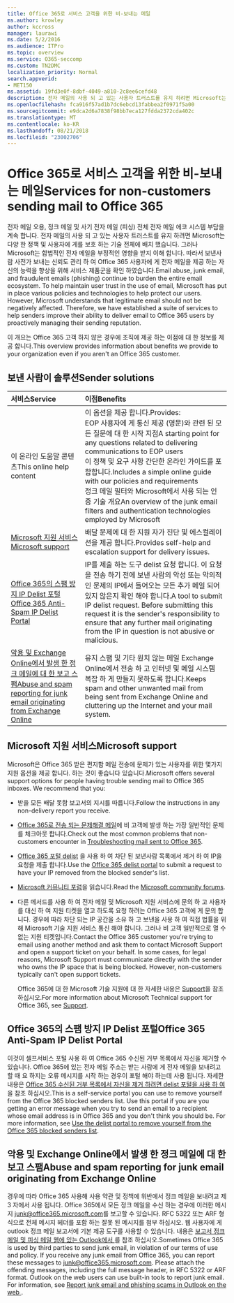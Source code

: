```yaml
---
title: Office 365로 서비스 고객을 위한 비-보내는 메일
ms.author: krowley
author: kccross
manager: laurawi
ms.date: 5/2/2016
ms.audience: ITPro
ms.topic: overview
ms.service: O365-seccomp
ms.custom: TN2DMC
localization_priority: Normal
search.appverid:
- MET150
ms.assetid: 19fd3e0f-8dbf-4049-a810-2c8ee6cefd48
description: 전자 메일의 사용 되 고 있는 사용자 트러스트를 유지 하려면 Microsoft는 다양 한 정책 및 사용자에 게를 보호 하는 기술 전체에 배치 했습니다.
ms.openlocfilehash: fca916f57ad1b7dc6ebcd13fabbea2f0971f5a00
ms.sourcegitcommit: e9dca2d6a7838f98bb7eca127fdda2372cda402c
ms.translationtype: MT
ms.contentlocale: ko-KR
ms.lasthandoff: 08/21/2018
ms.locfileid: "23002706"
---
```

# <a name="services-for-non-customers-sending-mail-to-office-365"></a><span data-ttu-id="dcb6a-103">Office 365로 서비스 고객을 위한 비-보내는 메일</span><span class="sxs-lookup"><span data-stu-id="dcb6a-103">Services for non-customers sending mail to Office 365</span></span>
  
<span data-ttu-id="dcb6a-p101">전자 메일 오용, 정크 메일 및 사기 전자 메일 (피싱) 전체 전자 메일 에코 시스템 부담을 계속 합니다. 전자 메일의 사용 되 고 있는 사용자 트러스트를 유지 하려면 Microsoft는 다양 한 정책 및 사용자에 게를 보호 하는 기술 전체에 배치 했습니다. 그러나 Microsoft는 합법적인 전자 메일을 부정적인 영향을 받지 이해 합니다. 따라서 보낸사람 사전가 보내는 신뢰도 관리 하 여 Office 365 사용자에 게 전자 메일을 제공 하는 자신의 능력을 향상을 위해 서비스 제품군을 확인 하였습니다.</span><span class="sxs-lookup"><span data-stu-id="dcb6a-p101">Email abuse, junk email, and fraudulent emails (phishing) continue to burden the entire email ecosystem. To help maintain user trust in the use of email, Microsoft has put in place various policies and technologies to help protect our users. However, Microsoft understands that legitimate email should not be negatively affected. Therefore, we have established a suite of services to help senders improve their ability to deliver email to Office 365 users by proactively managing their sending reputation.</span></span>
  
<span data-ttu-id="dcb6a-108">이 개요는 Office 365 고객 하지 않은 경우에 조직에 제공 하는 이점에 대 한 정보를 제공 합니다.</span><span class="sxs-lookup"><span data-stu-id="dcb6a-108">This overview provides information about benefits we provide to your organization even if you aren't an Office 365 customer.</span></span>
  
## <a name="sender-solutions"></a><span data-ttu-id="dcb6a-109">보낸 사람이 솔루션</span><span class="sxs-lookup"><span data-stu-id="dcb6a-109">Sender solutions</span></span>
<span data-ttu-id="dcb6a-110"><a name="sectionSection0"> </a></span><span class="sxs-lookup"><span data-stu-id="dcb6a-110"></span></span>

|<span data-ttu-id="dcb6a-111">**서비스**</span><span class="sxs-lookup"><span data-stu-id="dcb6a-111">**Service**</span></span>|<span data-ttu-id="dcb6a-112">**이점**</span><span class="sxs-lookup"><span data-stu-id="dcb6a-112">**Benefits**</span></span>|
|:-----|:-----|
|<span data-ttu-id="dcb6a-113">이 온라인 도움말 콘텐츠</span><span class="sxs-lookup"><span data-stu-id="dcb6a-113">This online help content</span></span>  <br/> | <span data-ttu-id="dcb6a-114">이 옵션을 제공 합니다.</span><span class="sxs-lookup"><span data-stu-id="dcb6a-114">Provides:</span></span>  <br/>  <span data-ttu-id="dcb6a-115">EOP 사용자에 게 통신 제공 (영문)와 관련 된 모든 질문에 대 한 시작 지점</span><span class="sxs-lookup"><span data-stu-id="dcb6a-115">A starting point for any questions related to delivering communications to EOP users</span></span>  <br/>  <span data-ttu-id="dcb6a-116">이 정책 및 요구 사항 간단한 온라인 가이드를 포함합니다.</span><span class="sxs-lookup"><span data-stu-id="dcb6a-116">Includes a simple online guide with our policies and requirements</span></span>  <br/>  <span data-ttu-id="dcb6a-117">정크 메일 필터와 Microsoft에서 사용 되는 인증 기술 개요</span><span class="sxs-lookup"><span data-stu-id="dcb6a-117">An overview of the junk email filters and authentication technologies employed by Microsoft</span></span>  <br/> |
|[<span data-ttu-id="dcb6a-118">Microsoft 지원 서비스</span><span class="sxs-lookup"><span data-stu-id="dcb6a-118">Microsoft support</span></span>](services-for-non-customers.md#AboutSupport) <br/> |<span data-ttu-id="dcb6a-119">배달 문제에 대 한 지원 자가 진단 및 에스컬레이션을 제공 합니다.</span><span class="sxs-lookup"><span data-stu-id="dcb6a-119">Provides self-help and escalation support for delivery issues.</span></span>  <br/> |
|[<span data-ttu-id="dcb6a-120">Office 365의 스팸 방지 IP Delist 포털</span><span class="sxs-lookup"><span data-stu-id="dcb6a-120">Office 365 Anti-Spam IP Delist Portal</span></span>](services-for-non-customers.md#DelistPortal) <br/> |<span data-ttu-id="dcb6a-p102">IP를 제출 하는 도구 delist 요청 합니다. 이 요청을 전송 하기 전에 보낸 사람의 악성 또는 악의적인 문제의 IP에서 들어오는 모든 추가 메일 되어있지 않은지 확인 해야 합니다.</span><span class="sxs-lookup"><span data-stu-id="dcb6a-p102">A tool to submit IP delist request. Before submitting this request it is the sender's responsibility to ensure that any further mail originating from the IP in question is not abusive or malicious.</span></span>  <br/> |
|[<span data-ttu-id="dcb6a-123">악용 및 Exchange Online에서 발생 한 정크 메일에 대 한 보고 스팸</span><span class="sxs-lookup"><span data-stu-id="dcb6a-123">Abuse and spam reporting for junk email originating from Exchange Online</span></span>](services-for-non-customers.md#ReportOurJunk) <br/> |<span data-ttu-id="dcb6a-124">유지 스팸 및 기타 원치 않는 메일 Exchange Online에서 전송 하 고 인터넷 및 메일 시스템 복잡 하 게 만들지 못하도록 합니다.</span><span class="sxs-lookup"><span data-stu-id="dcb6a-124">Keeps spam and other unwanted mail from being sent from Exchange Online and cluttering up the Internet and your mail system.</span></span>  <br/> |
   
## <a name="microsoft-support"></a><span data-ttu-id="dcb6a-125">Microsoft 지원 서비스</span><span class="sxs-lookup"><span data-stu-id="dcb6a-125">Microsoft support</span></span>
<span data-ttu-id="dcb6a-126"><a name="AboutSupport"> </a></span><span class="sxs-lookup"><span data-stu-id="dcb6a-126"></span></span>

<span data-ttu-id="dcb6a-p103">Microsoft은 Office 365 받은 편지함 메일 전송에 문제가 있는 사용자를 위한 몇가지 지원 옵션을 제공 합니다. 하는 것이 좋습니다 있습니다.</span><span class="sxs-lookup"><span data-stu-id="dcb6a-p103">Microsoft offers several support options for people having trouble sending mail to Office 365 inboxes. We recommend that you:</span></span>
  
- <span data-ttu-id="dcb6a-129">받을 모든 배달 못함 보고서의 지시를 따릅니다.</span><span class="sxs-lookup"><span data-stu-id="dcb6a-129">Follow the instructions in any non-delivery report you receive.</span></span>
    
- <span data-ttu-id="dcb6a-130">[Office 365로 전송 되는 문제해결 메일](troubleshooting-mail-sent-to-office-365.md)에 비 고객에 발생 하는 가장 일반적인 문제를 체크아웃 합니다.</span><span class="sxs-lookup"><span data-stu-id="dcb6a-130">Check out the most common problems that non-customers encounter in [Troubleshooting mail sent to Office 365](troubleshooting-mail-sent-to-office-365.md).</span></span>
    
- <span data-ttu-id="dcb6a-131">[Office 365 포털 delist](https://sender.office.com) 을 사용 하 여 차단 된 보낸사람 목록에서 제거 하 여 IP을 요청을 제출 합니다.</span><span class="sxs-lookup"><span data-stu-id="dcb6a-131">Use the [Office 365 delist portal](https://sender.office.com) to submit a request to have your IP removed from the blocked sender's list.</span></span> 
    
- <span data-ttu-id="dcb6a-132">[Microsoft 커뮤니티 포럼](https://community.office365.com/en-us/f/)을 읽습니다.</span><span class="sxs-lookup"><span data-stu-id="dcb6a-132">Read the [Microsoft community forums](https://community.office365.com/en-us/f/).</span></span>
    
- <span data-ttu-id="dcb6a-p104">다른 메서드를 사용 하 여 전자 메일 및 Microsoft 지원 서비스에 문의 하 고 사용자를 대신 하 여 지원 티켓을 열고 하도록 요청 하려는 Office 365 고객에 게 문의 합니다. 경우에 따라 차단 되는 IP 공간을 소유 하 고 보낸을 사용 하 여 직접 법률을 위해 Microsoft 기술 지원 서비스 통신 해야 합니다. 그러나 비 고객 일반적으로 열 수 없는 지원 티켓입니다.</span><span class="sxs-lookup"><span data-stu-id="dcb6a-p104">Contact the Office 365 customer you're trying to email using another method and ask them to contact Microsoft Support and open a support ticket on your behalf. In some cases, for legal reasons, Microsoft Support must communicate directly with the sender who owns the IP space that is being blocked. However, non-customers typically can't open support tickets.</span></span>
    
     <span data-ttu-id="dcb6a-136">Office 365에 대 한 Microsoft 기술 지원에 대 한 자세한 내용은 [Support](https://technet.microsoft.com/library/office-365-support.aspx)을 참조 하십시오.</span><span class="sxs-lookup"><span data-stu-id="dcb6a-136">For more information about Microsoft Technical support for Office 365, see [Support](https://technet.microsoft.com/library/office-365-support.aspx).</span></span>
    
## <a name="office-365-anti-spam-ip-delist-portal"></a><span data-ttu-id="dcb6a-137">Office 365의 스팸 방지 IP Delist 포털</span><span class="sxs-lookup"><span data-stu-id="dcb6a-137">Office 365 Anti-Spam IP Delist Portal</span></span>
<span data-ttu-id="dcb6a-138"><a name="DelistPortal"> </a></span><span class="sxs-lookup"><span data-stu-id="dcb6a-138"></span></span>

<span data-ttu-id="dcb6a-p105">이것이 셀프서비스 포털 사용 하 여 Office 365 수신된 거부 목록에서 자신을 제거할 수 있습니다. Office 365에 있는 전자 메일 주소는 받는 사람에 게 전자 메일을 보내려고 할 때 요 하지는 오류 메시지를 시작 하는 경우이 포털 해야 하는데 사용 됩니다. 자세한 내용은 [Office 365 수신된 거부 목록에서 자신을 제거 하려면 delist 포털을 사용 하 여](use-the-delist-portal-to-remove-yourself-from-the-office-365-blocked-senders-lis.md)을 참조 하십시오.</span><span class="sxs-lookup"><span data-stu-id="dcb6a-p105">This is a self-service portal you can use to remove yourself from the Office 365 blocked senders list. Use this portal if you are you getting an error message when you try to send an email to a recipient whose email address is in Office 365 and you don't think you should be. For more information, see [Use the delist portal to remove yourself from the Office 365 blocked senders list](use-the-delist-portal-to-remove-yourself-from-the-office-365-blocked-senders-lis.md).</span></span>
  
## <a name="abuse-and-spam-reporting-for-junk-email-originating-from-exchange-online"></a><span data-ttu-id="dcb6a-142">악용 및 Exchange Online에서 발생 한 정크 메일에 대 한 보고 스팸</span><span class="sxs-lookup"><span data-stu-id="dcb6a-142">Abuse and spam reporting for junk email originating from Exchange Online</span></span>
<span data-ttu-id="dcb6a-143"><a name="ReportOurJunk"> </a></span><span class="sxs-lookup"><span data-stu-id="dcb6a-143"></span></span>

<span data-ttu-id="dcb6a-p106">경우에 따라 Office 365 사용해 사용 약관 및 정책에 위반에서 정크 메일을 보내려고 제 3 자에서 사용 됩니다. Office 365에서 모든 정크 메일을 수신 하는 경우에 이러한 메시지 [junk@office365.microsoft.com](mailto:junk@office365.microsoft.com)를 보고할 수 있습니다. RFC 5322 또는 ARF 형식으로 전체 메시지 헤더를 포함 하는 잘못 된 메시지를 첨부 하십시오. 웹 사용자에 게 outlook 정크 메일 보고서에 기본 제공 도구를 사용할 수 있습니다. 내용은 [보고서 정크 메일 및 피싱 메일 웹에 있는 Outlook에서 ](report-junk-email-and-phishing-scams-in-outlook-on-the-web-eop.md)를 참조 하십시오.</span><span class="sxs-lookup"><span data-stu-id="dcb6a-p106">Sometimes Office 365 is used by third parties to send junk email, in violation of our terms of use and policy. If you receive any junk email from Office 365, you can report these messages to [junk@office365.microsoft.com](mailto:junk@office365.microsoft.com). Please attach the offending messages, including the full message header, in RFC 5322 or ARF format. Outlook on the web users can use built-in tools to report junk email. For information, see [Report junk email and phishing scams in Outlook on the web ](report-junk-email-and-phishing-scams-in-outlook-on-the-web-eop.md).</span></span>
  

